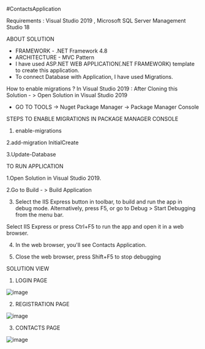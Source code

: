#ContactsApplication


Requirements : Visual Studio 2019 ,  Microsoft SQL Server Management Studio 18

ABOUT SOLUTION

- FRAMEWORK - .NET Framework 4.8
- ARCHITECTURE - MVC Pattern
- I have used ASP.NET WEB APPLICATION(.NET FRAMEWORK) template to create this application.
- To connect Database with Application, I have used Migrations.

How to enable migrations ? 
In Visual Studio 2019 : After Cloning this Solution - > Open Solution in Visual Studio 2019
- GO TO TOOLS -> Nuget Package Manager -> Package Manager Console


STEPS TO ENABLE MIGRATIONS IN PACKAGE MANAGER CONSOLE

1. enable-migrations

2.add-migration InitialCreate

3.Update-Database

TO RUN APPLICATION


1.Open Solution in Visual Studio 2019.

2.Go to Build - > Build Application

3. Select the IIS Express button in toolbar, to build and run the app in debug mode.
Alternatively, press F5, or go to Debug > Start Debugging from the menu bar.

Select IIS Express or press Ctrl+F5 to run the app and open it in a web browser.

4. In the web browser, you'll see Contacts Application.

5. Close the web browser, press Shift+F5 to stop debugging


SOLUTION VIEW

1. LOGIN PAGE

![image](https://user-images.githubusercontent.com/94951835/156530973-2205590b-c25c-499e-b17c-43e27cec748a.png)

2. REGISTRATION PAGE

![image](https://user-images.githubusercontent.com/94951835/156531134-a25af452-09eb-4053-b44e-41cd6d15e36c.png)


3. CONTACTS PAGE

![image](https://user-images.githubusercontent.com/94951835/156531874-3b7e3896-31bd-480d-86c6-8ca6bc54e041.png)








